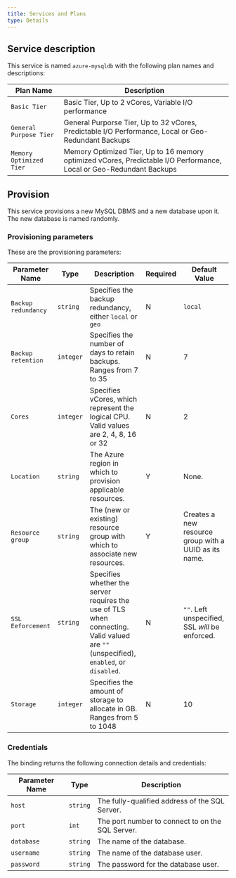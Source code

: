 ```yaml
---
title: Services and Plans
type: Details
---
```


## Service description
This service is named `azure-mysqldb` with the following plan names and descriptions:

| Plan Name | Description |
|-----------|-------------|
| `Basic Tier` | Basic Tier, Up to 2 vCores, Variable I/O performance |
| `General Purpose Tier` | General Purporse Tier, Up to 32 vCores, Predictable I/O Performance, Local or Geo-Redundant Backups |
| `Memory Optimized Tier` | Memory Optimized Tier, Up to 16 memory optimized vCores, Predictable I/O Performance, Local or Geo-Redundant Backups |

## Provision

This service provisions a new MySQL DBMS and a new database upon it. The new database is named randomly.

### Provisioning parameters

These are the provisioning parameters:

| Parameter Name | Type | Description | Required | Default Value |
|----------------|------|-------------|----------|---------------|
| `Backup redundancy` | `string` | Specifies the backup redundancy, either `local` or `geo` | N | `local` |
| `Backup retention` | `integer` | Specifies the number of days to retain backups. Ranges from 7 to 35 | N | 7 |
| `Cores` | `integer` | Specifies vCores, which represent the logical CPU. Valid values are 2, 4, 8, 16 or 32 | N | 2 |
| `Location` | `string` | The Azure region in which to provision applicable resources. | Y | None. |
| `Resource group` | `string` | The (new or existing) resource group with which to associate new resources. | Y | Creates a new resource group with a UUID as its name. |
| `SSL Eeforcement` | `string` | Specifies whether the server requires the use of TLS when connecting. Valid valued are `""` (unspecified), `enabled`, or `disabled`. | N | `""`. Left unspecified, SSL _will_ be enforced. |
| `Storage` | `integer` | Specifies the amount of storage to allocate in GB. Ranges from 5 to 1048 | N | 10 |

### Credentials

The binding returns the following connection details and credentials:

| Parameter Name | Type | Description |
|----------------|------|-------------|
| `host` | `string` | The fully-qualified address of the SQL Server. |
| `port` | `int	` | The port number to connect to on the SQL Server. |
| `database` | `string` | The name of the database. |
| `username` | `string` | The name of the database user. |
| `password` | `string` | The password for the database user. |
